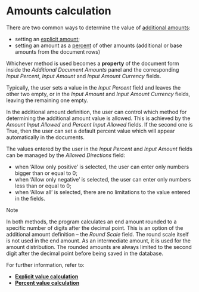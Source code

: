 # Amounts calculation

There are two common ways to determine the value of [additional amounts](https://docs.erp.net/tech/advanced/document-amounts/index.html?q=document%20amounts):

- setting an [explicit amount]();
- setting an amount as a [percent](https://docs.erp.net/tech/advanced/document-amounts/amounts-calculation/percent-calculation.html) of other amounts (additional or base amounts from the document rows)

Whichever method is used becomes a **property** of the document form inside the *Additional Document Amounts* panel and the corresponding  
*Input Percent*, *Input Amount* and *Input Amount Currency* fields. 

Typically, the user sets a value in the *Input Percent* field and leaves the other two empty, or in the *Input Amount* and *Input Amount Currency* fields, leaving the remaining one empty.

In the additional amount definition, the user can control which method for determining the additional amount value is allowed. This is achieved by the *Amount Input Allowed* and *Percent Input Allowed* fields. If the second one is True, then the user can set a default percent value which will appear automatically in the documents.

The values entered by the user in the *Input Percent* and *Input Amount* fields can be managed by the *Allowed Directions* field:

- when ‘Allow only positive’ is selected, the user can enter only numbers bigger than or equal to 0;
- when ‘Allow only negative’ is selected, the user can enter only numbers less than or equal to 0;
- when ‘Allow all’ is selected, there are no limitations to the value entered in the fields.

> [!NOTE]
> In both methods, the program calculates an end amount rounded to a specific number of digits after the decimal point. This is an option of the additional amount definition – the *Round Scale* field. The round scale itself is not used in the end amount. As an intermediate amount, it is used for the amount distribution. The rounded amounts are always limited to the second digit after the decimal point before being saved in the database.
 
For further information, refer to:

- **[Explicit value calculation](https://docs.erp.net/tech/advanced/document-amounts/amounts-calculation/explicit-calculation.html)**
- **[Percent value calculation](https://docs.erp.net/tech/advanced/document-amounts/amounts-calculation/percent-calculation.html)**
